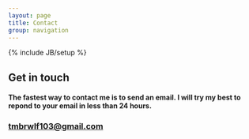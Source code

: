 ```yaml
---
layout: page
title: Contact
group: navigation
---
```

{% include JB/setup %}

## Get in touch

#### The fastest way to contact me is to send an email.  I will try my best to repond to your email in less than 24 hours.

### tmbrwlf103@gmail.com
